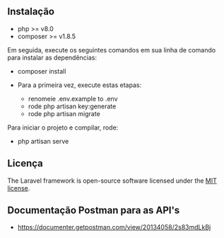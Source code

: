 ## Instalação

- php >= v8.0
- composer >= v1.8.5

Em seguida, execute os seguintes comandos em sua linha de comando para instalar as dependências:

- composer install

* Para a primeira vez, execute estas etapas:

  - renomeie .env.example to .env
  - rode php artisan key:generate
  - rode php artisan migrate

Para iniciar o projeto e compilar, rode:

- php artisan serve

## Licença

The Laravel framework is open-source software licensed under the [MIT license](https://opensource.org/licenses/MIT).

## Documentação Postman para as API's

- https://documenter.getpostman.com/view/20134058/2s83mdLkBj
